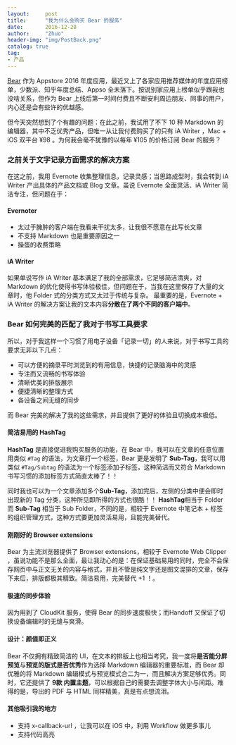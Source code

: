 ```yaml
---
layout:     post
title:      "我为什么会购买 Bear 的服务"
date:       2016-12-28
author:     "Zhuo"
header-img: "img/PostBack.png"
catalog: true
tag:
- 产品
---
```


[Bear](http://www.bear-writer.com) 作为 Appstore 2016 年度应用，最近又上了各家应用推荐媒体的年度应用榜单，少数派、知乎年度总结、Appso 全未落下。按说别家应用上榜单似乎跟我也没啥关系，但作为 Bear 上线后第一时间付费且不断安利周边朋友、同事的用户，内心还是会有些许的优越感。  

但今天突然想到了个有趣的问题：在此之前，我试用了不下 10 种 Markdown 的编辑器，其中不乏优秀产品，但唯一从让我付费购买了的只有 iA Writer ，Mac + iOS 双平台 ¥98 。为何我会毫不犹豫的以每年 ¥105 的价格订阅 Bear 的服务？  

### 之前关于文字记录方面需求的解决方案
在这之前，我用 Evernote 收集整理信息，记录灵感；当思路成型时，我会转到 iA Writer 产出具体的产品文档或 Blog 文章。虽说 Evernote 全面灵活、iA Writer 简洁专注，但问题在于：  

#### Evernoter
* 太过于臃肿的客户端在我看来干扰太多，让我很不愿意在此写长文章
* 不支持 Markdown 也是重要原因之一
* 操蛋的收费策略  

#### iA Writer
如果单说写作 iA Writer 基本满足了我的全部需求，它足够简洁清爽，对 Markdown 的优化使得书写体验极佳，但问题在于，当我在这里保存了大量的文章时，他 Folder 式的分类方式又太过于传统与复杂。  最重要的是，Evernote + iA Writer 的解决方案让我的文本内容**分散在了两个不同的客户端中**。

### Bear 如何完美的匹配了我对于书写工具要求
所以，对于我这样一个习惯了用电子设备「记录一切」的人来说，对于书写工具的要求无非以下几点：  

* 可以方便的摘录平时浏览到的有用信息，快捷的记录脑海中的灵感
* 专注而又流畅的书写体验
* 清晰优美的排版展示
* 便捷清晰的整理方式
* 各设备之间无缝的同步  

而 Bear 完美的解决了我的这些需求，并且提供了更好的体验且切换成本极低。

#### 简洁易用的 HashTag
**HashTag** 是直接促进我购买服务的功能，在 Bear 中，我可以在文章的任意位置用类似 `#Tag` 的语法，为文章打一个标签，Bear 更是发明了 **Sub-Tag**，我可以用类似 `#Tag/Subtag` 的语法为一个标签添加子标签，这种简洁而又符合 Markdown 书写习惯的添加标签方式简直太棒了！！  

同时我也可以为一个文章添加多个**Sub-Tag**，添加完后，左侧的分类中便会即时出现新的 Tag 分类，这种所见即所得的方式也很酷！！  **HashTag**相当于 Folder 而 **Sub-Tag** 相当于 Sub Folder，不同的是，相较于 Evernote 中笔记本 + 标签的组织管理方式，这种方式要更加灵活易用，且能完美替代。

#### 刚刚好的 Browser extensions
Bear 为主流浏览器提供了 Browser extensions，相较于 Evernote Web Clipper ，虽说功能不是那么全面，最让我动心的是：在保证基础易用的同时，完全不会保存网页中与正文无关的内容与格式，并且不管是纯文字还是图文混排的文章，保存下来后，排版都极其精致。简洁易用，完美替代 +1 ！。

#### 极速的同步体验
因为用到了 CloudKit 服务，使得 Bear 的同步速度极快；而Handoff 又保证了切换设备编辑时的无缝与爽滑。

#### 设计：颜值即正义
Bear 不仅拥有精致简洁的 UI，在文本的排版上也相当考究，我一度将**是否能分屏预览**与**预览的版式是否优秀**作为选择 Markdown 编辑器的重要标准，而 Bear 却优雅的将 Markdown 编辑模式与预览模式合二为一，而且解决方案足够优秀。同时，它还提供了 **9款 内置主题**，可以根据自己的需要去调整字体大小与间距。难得的是，导出的 PDF 与 HTML 同样精美，真是有点想流泪。

#### 其他吸引我的地方
* 支持 x-callback-url ，让我可以在 iOS 中，利用 Workflow 做更多事儿
* 支持代码高亮

